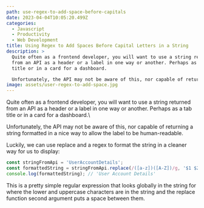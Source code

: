 ```yaml
---
path: use-regex-to-add-space-before-capitals
date: 2023-04-04T10:05:20.499Z
categories:
  - Javascript
  - Productivity
  - Web Development
title: Using Regex to Add Spaces Before Capital Letters in a String
description: >
  Quite often as a frontend developer, you will want to use a string returned
  from an API as a header or a label in one way or another. Perhaps as a tab
  title or in a card for a dashboard.

  Unfortunately, the API may not be aware of this, nor capable of returning a string formatted in a nice way to allow the label to be human-readable.
image: assets/user-regex-to-add-space.jpg
---
```

Quite often as a frontend developer, you will want to use a string returned from an API as a header or a label in one way or another. Perhaps as a tab title or in a card for a dashboard.\

Unfortunately, the API may not be aware of this, nor capable of returning a string formatted in a nice way to allow the label to be human-readable.

Luckily, we can use replace and a regex to format the string in a cleaner way for us to display:

```typescript
const stringFromApi = 'UserAccountDetails';
const formattedString = stringFromApi.replace(/([a-z])([A-Z])/g, '$1 $2').trim();
console.log(formattedString); // 'User Account Details'
```

T﻿his is a pretty simple regular expression that looks globally in the string for where the lower and uppercase characters are in the string and the replace function second argument puts a space between them.